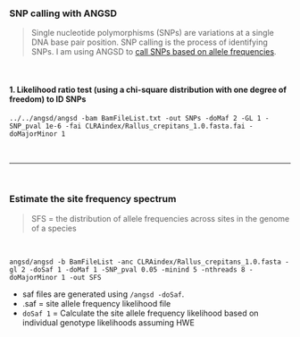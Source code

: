 ### SNP calling with ANGSD
> Single nucleotide polymorphisms (SNPs) are variations at a single DNA base pair position. SNP calling is the process of identifying SNPs. I am using ANGSD to [call SNPs based on allele frequencies](http://www.popgen.dk/angsd/index.php/SNP_calling).

&nbsp;
&nbsp;

#### 1. Likelihood ratio test (using a chi-square distribution with one degree of freedom) to ID SNPs

```
../../angsd/angsd -bam BamFileList.txt -out SNPs -doMaf 2 -GL 1 -SNP_pval 1e-6 -fai CLRAindex/Rallus_crepitans_1.0.fasta.fai -doMajorMinor 1
```
&nbsp;

---
&nbsp;

### Estimate the site frequency spectrum 

> SFS = the distribution of allele frequencies across sites in the genome of a species

&nbsp;

```
angsd/angsd -b BamFileList -anc CLRAindex/Rallus_crepitans_1.0.fasta -gl 2 -doSaf 1 -doMaf 1 -SNP_pval 0.05 -minind 5 -nthreads 8 -doMajorMinor 1 -out SFS
```
- saf files are generated using `/angsd -doSaf`. 
- .saf = site allele frequency likelihood file
- `doSaf 1` = Calculate the site allele frequency likelihood based on individual genotype likelihoods assuming HWE

